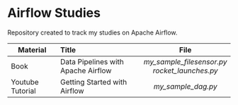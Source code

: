 # Airflow Studies

Repository created to track my studies on Apache Airflow.  

|Material|Title|File|
|------|:------|:------:|
|Book|Data Pipelines with Apache Airflow| *my_sample_filesensor.py*<br>*rocket_launches.py*|
|Youtube Tutorial|Getting Started with Airflow | *my_sample_dag.py*|

